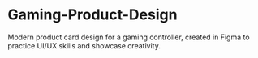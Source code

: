 # Gaming-Product-Design
Modern product card design for a gaming controller, created in Figma to practice UI/UX skills and showcase creativity.
